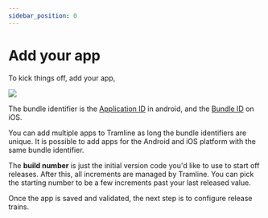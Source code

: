 ```yaml
---
sidebar_position: 0
---
```


# Add your app

To kick things off, add your app,

![](/img/create-new-app.png)

The bundle identifier is the [Application ID](https://developer.android.com/studio/build/configure-app-module#set-application-id) in android, and the [Bundle ID](https://developer.apple.com/documentation/appstoreconnectapi/bundle_ids) on iOS.

You can add multiple apps to Tramline as long the bundle identifiers are unique. It is possible to add apps for the Android and iOS platform with the same bundle identifier.

The **build number** is just the initial version code you'd like to use to start off releases. After this, all increments are managed by Tramline. You can pick the starting number to be a few increments past your last released value.

Once the app is saved and validated, the next step is to configure release trains.
